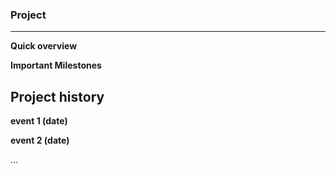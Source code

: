 ### Project
-----

**Quick overview**


**Important Milestones**



## Project history

**event 1 (date)**


**event 2 (date)**


...





